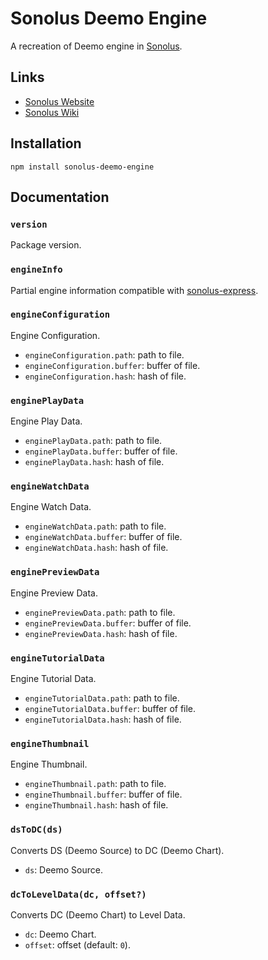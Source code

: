 # Sonolus Deemo Engine

A recreation of Deemo engine in [Sonolus](https://sonolus.com).

## Links

-   [Sonolus Website](https://sonolus.com)
-   [Sonolus Wiki](https://github.com/NonSpicyBurrito/sonolus-wiki)

## Installation

```
npm install sonolus-deemo-engine
```

## Documentation

### `version`

Package version.

### `engineInfo`

Partial engine information compatible with [sonolus-express](https://github.com/NonSpicyBurrito/sonolus-express).

### `engineConfiguration`

Engine Configuration.

-   `engineConfiguration.path`: path to file.
-   `engineConfiguration.buffer`: buffer of file.
-   `engineConfiguration.hash`: hash of file.

### `enginePlayData`

Engine Play Data.

-   `enginePlayData.path`: path to file.
-   `enginePlayData.buffer`: buffer of file.
-   `enginePlayData.hash`: hash of file.

### `engineWatchData`

Engine Watch Data.

-   `engineWatchData.path`: path to file.
-   `engineWatchData.buffer`: buffer of file.
-   `engineWatchData.hash`: hash of file.

### `enginePreviewData`

Engine Preview Data.

-   `enginePreviewData.path`: path to file.
-   `enginePreviewData.buffer`: buffer of file.
-   `enginePreviewData.hash`: hash of file.

### `engineTutorialData`

Engine Tutorial Data.

-   `engineTutorialData.path`: path to file.
-   `engineTutorialData.buffer`: buffer of file.
-   `engineTutorialData.hash`: hash of file.

### `engineThumbnail`

Engine Thumbnail.

-   `engineThumbnail.path`: path to file.
-   `engineThumbnail.buffer`: buffer of file.
-   `engineThumbnail.hash`: hash of file.

### `dsToDC(ds)`

Converts DS (Deemo Source) to DC (Deemo Chart).

-   `ds`: Deemo Source.

### `dcToLevelData(dc, offset?)`

Converts DC (Deemo Chart) to Level Data.

-   `dc`: Deemo Chart.
-   `offset`: offset (default: `0`).
